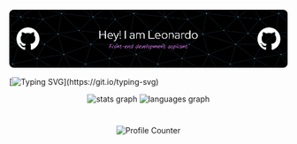 ![Header](header.png)

[![Typing SVG](https://readme-typing-svg.demolab.com?font=arial&pause=1000&center=true&vCenter=true&width=435&lines=Welcome+to+my+GitHub+page!)](https://git.io/typing-svg)

<div align="center">
  <img src="https://github-readme-stats.vercel.app/api?username=LeozinGs&hide_title=false&hide_rank=false&show_icons=true&include_all_commits=true&count_private=true&disable_animations=false&theme=dracula&locale=en&hide_border=false" height="150" alt="stats graph"  />
  <img src="https://github-readme-stats.vercel.app/api/top-langs?username=LeozinGs&locale=en&hide_title=false&layout=compact&card_width=320&langs_count=5&theme=dracula&hide_border=false" height="150" alt="languages graph"  />
</div>

<div align="center" style="padding-top: 40px;">
    <img src="https://profile-counter.glitch.me/LeozinGs/count.svg" alt="Profile Counter"/>
</div>

###
